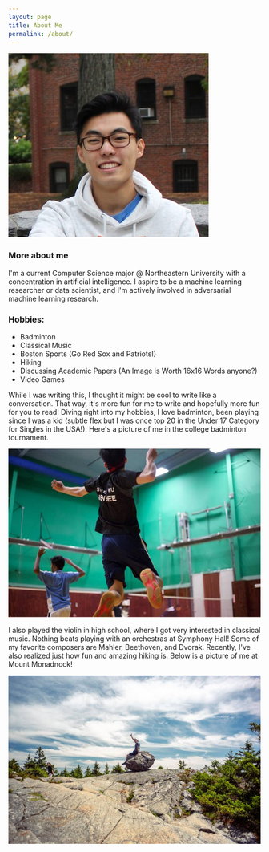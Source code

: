 ```yaml
---
layout: page
title: About Me
permalink: /about/
---
```



![alt text](images/Stanley.Wu.small.jpg)
### More about me
I'm a current Computer Science major @ Northeastern University with a concentration in artificial intelligence. I aspire to be a machine learning researcher or data scientist, and I'm actively involved in adversarial machine learning research. 

### Hobbies:
- Badminton
- Classical Music
- Boston Sports (Go Red Sox and Patriots!)
- Hiking 
- Discussing Academic Papers (An Image is Worth 16x16 Words anyone?)
- Video Games

While I was writing this, I thought it might be cool to write like a conversation. That way, it's more fun for me to write and hopefully more fun for you to read! Diving right into my hobbies, I love badminton, been playing since I was a kid (subtle flex but I was once top 20 in the Under 17 Category for Singles in the USA!). Here's a picture of me in the college badminton tournament. 

![alt text](images/badminton_small.jpg)


I also played the violin in high school, where I got very interested in classical music. Nothing beats playing with an orchestras at Symphony Hall! Some of my favorite composers are Mahler, Beethoven, and Dvorak. Recently, I've also realized just how fun and amazing hiking is. Below is a picture of me at Mount Monadnock!


![alt text](images/monadnock_small.jpg)
